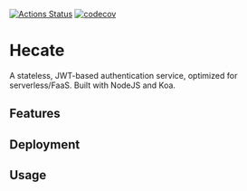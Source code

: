 [![Actions Status](https://github.com/giall/hecate/workflows/hecate/badge.svg)](https://github.com/giall/hecate/actions)
[![codecov](https://codecov.io/gh/giall/hecate/branch/master/graph/badge.svg)](https://codecov.io/gh/giall/hecate)
# Hecate
A stateless, JWT-based authentication service, optimized for serverless/FaaS. Built with NodeJS and Koa.

## Features

## Deployment

## Usage
